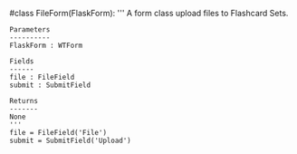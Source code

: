 #class FileForm(FlaskForm):
    '''
    A form class upload files to Flashcard Sets.

    Parameters
    ----------
    FlaskForm : WTForm

    Fields
    ------
    file : FileField
    submit : SubmitField

    Returns
    -------
    None
    '''
    file = FileField('File')
    submit = SubmitField('Upload')
